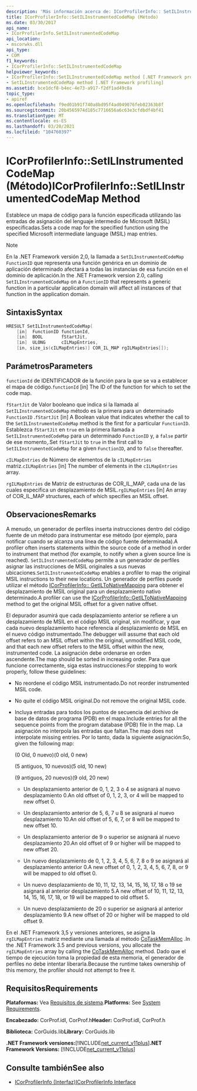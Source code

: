 ```yaml
---
description: 'Más información acerca de: ICorProfilerInfo:: SetILInstrumentedCodeMap ((método)'
title: ICorProfilerInfo::SetILInstrumentedCodeMap (Método)
ms.date: 03/30/2017
api_name:
- ICorProfilerInfo.SetILInstrumentedCodeMap
api_location:
- mscorwks.dll
api_type:
- COM
f1_keywords:
- ICorProfilerInfo::SetILInstrumentedCodeMap
helpviewer_keywords:
- ICorProfilerInfo::SetILInstrumentedCodeMap method [.NET Framework profiling]
- SetILInstrumentedCodeMap method [.NET Framework profiling]
ms.assetid: bce1dcf8-b4ec-4e73-a917-f2df1ad49c8a
topic_type:
- apiref
ms.openlocfilehash: f9ed01b91f740a8bd95f4ad049076feb02363b8f
ms.sourcegitcommit: 20b4565974d185c7716656a6c63e3cfdbdf4bf41
ms.translationtype: MT
ms.contentlocale: es-ES
ms.lasthandoff: 03/20/2021
ms.locfileid: "104760397"
---
```

# <a name="icorprofilerinfosetilinstrumentedcodemap-method"></a><span data-ttu-id="c60b2-103">ICorProfilerInfo::SetILInstrumentedCodeMap (Método)</span><span class="sxs-lookup"><span data-stu-id="c60b2-103">ICorProfilerInfo::SetILInstrumentedCodeMap Method</span></span>

<span data-ttu-id="c60b2-104">Establece un mapa de código para la función especificada utilizando las entradas de asignación del lenguaje intermedio de Microsoft (MSIL) especificadas.</span><span class="sxs-lookup"><span data-stu-id="c60b2-104">Sets a code map for the specified function using the specified Microsoft intermediate language (MSIL) map entries.</span></span>

> [!NOTE]
> <span data-ttu-id="c60b2-105">En la .NET Framework versión 2,0, la llamada a `SetILInstrumentedCodeMap` `FunctionID` que representa una función genérica en un dominio de aplicación determinado afectará a todas las instancias de esa función en el dominio de aplicación.</span><span class="sxs-lookup"><span data-stu-id="c60b2-105">In the .NET Framework version 2.0, calling `SetILInstrumentedCodeMap` on a `FunctionID` that represents a generic function in a particular application domain will affect all instances of that function in the application domain.</span></span>

## <a name="syntax"></a><span data-ttu-id="c60b2-106">Sintaxis</span><span class="sxs-lookup"><span data-stu-id="c60b2-106">Syntax</span></span>

```cpp
HRESULT SetILInstrumentedCodeMap(
    [in]  FunctionID functionId,
    [in]  BOOL       fStartJit,
    [in]  ULONG      cILMapEntries,
    [in, size_is(cILMapEntries)] COR_IL_MAP rgILMapEntries[]);
```

## <a name="parameters"></a><span data-ttu-id="c60b2-107">Parámetros</span><span class="sxs-lookup"><span data-stu-id="c60b2-107">Parameters</span></span>

<span data-ttu-id="c60b2-108">`functionId` de IDENTIFICADOR de la función para la que se va a establecer el mapa de código.</span><span class="sxs-lookup"><span data-stu-id="c60b2-108">`functionId` [in] The ID of the function for which to set the code map.</span></span>

<span data-ttu-id="c60b2-109">`fStartJit` de Valor booleano que indica si la llamada al `SetILInstrumentedCodeMap` método es la primera para un determinado `FunctionID` .</span><span class="sxs-lookup"><span data-stu-id="c60b2-109">`fStartJit` [in] A Boolean value that indicates whether the call to the `SetILInstrumentedCodeMap` method is the first for a particular `FunctionID`.</span></span> <span data-ttu-id="c60b2-110">Establezca `fStartJit` en `true` en la primera llamada a `SetILInstrumentedCodeMap` para un determinado `FunctionID` y, a `false` partir de ese momento,.</span><span class="sxs-lookup"><span data-stu-id="c60b2-110">Set `fStartJit` to `true` in the first call to `SetILInstrumentedCodeMap` for a given `FunctionID`, and to `false` thereafter.</span></span>

<span data-ttu-id="c60b2-111">`cILMapEntries` de Número de elementos de la `cILMapEntries` matriz.</span><span class="sxs-lookup"><span data-stu-id="c60b2-111">`cILMapEntries` [in] The number of elements in the `cILMapEntries` array.</span></span>

<span data-ttu-id="c60b2-112">`rgILMapEntries` de Matriz de estructuras de COR_IL_MAP, cada una de las cuales especifica un desplazamiento de MSIL.</span><span class="sxs-lookup"><span data-stu-id="c60b2-112">`rgILMapEntries` [in] An array of COR_IL_MAP structures, each of which specifies an MSIL offset.</span></span>

## <a name="remarks"></a><span data-ttu-id="c60b2-113">Observaciones</span><span class="sxs-lookup"><span data-stu-id="c60b2-113">Remarks</span></span>

<span data-ttu-id="c60b2-114">A menudo, un generador de perfiles inserta instrucciones dentro del código fuente de un método para instrumentar ese método (por ejemplo, para notificar cuando se alcanza una línea de código fuente determinada).</span><span class="sxs-lookup"><span data-stu-id="c60b2-114">A profiler often inserts statements within the source code of a method in order to instrument that method (for example, to notify when a given source line is reached).</span></span> <span data-ttu-id="c60b2-115">`SetILInstrumentedCodeMap` permite a un generador de perfiles asignar las instrucciones de MSIL originales a sus nuevas ubicaciones.</span><span class="sxs-lookup"><span data-stu-id="c60b2-115">`SetILInstrumentedCodeMap` enables a profiler to map the original MSIL instructions to their new locations.</span></span> <span data-ttu-id="c60b2-116">Un generador de perfiles puede utilizar el método [ICorProfilerInfo:: GetILToNativeMapping](icorprofilerinfo-getiltonativemapping-method.md) para obtener el desplazamiento de MSIL original para un desplazamiento nativo determinado.</span><span class="sxs-lookup"><span data-stu-id="c60b2-116">A profiler can use the [ICorProfilerInfo::GetILToNativeMapping](icorprofilerinfo-getiltonativemapping-method.md) method to get the original MSIL offset for a given native offset.</span></span>

<span data-ttu-id="c60b2-117">El depurador asumirá que cada desplazamiento anterior se refiere a un desplazamiento de MSIL en el código MSIL original, sin modificar, y que cada nuevo desplazamiento hace referencia al desplazamiento de MSIL en el nuevo código instrumentado.</span><span class="sxs-lookup"><span data-stu-id="c60b2-117">The debugger will assume that each old offset refers to an MSIL offset within the original, unmodified MSIL code, and that each new offset refers to the MSIL offset within the new, instrumented code.</span></span> <span data-ttu-id="c60b2-118">La asignación debe ordenarse en orden ascendente.</span><span class="sxs-lookup"><span data-stu-id="c60b2-118">The map should be sorted in increasing order.</span></span> <span data-ttu-id="c60b2-119">Para que funcione correctamente, siga estas instrucciones:</span><span class="sxs-lookup"><span data-stu-id="c60b2-119">For stepping to work properly, follow these guidelines:</span></span>

- <span data-ttu-id="c60b2-120">No reordene el código MSIL instrumentado.</span><span class="sxs-lookup"><span data-stu-id="c60b2-120">Do not reorder instrumented MSIL code.</span></span>

- <span data-ttu-id="c60b2-121">No quite el código MSIL original.</span><span class="sxs-lookup"><span data-stu-id="c60b2-121">Do not remove the original MSIL code.</span></span>

- <span data-ttu-id="c60b2-122">Incluya entradas para todos los puntos de secuencia del archivo de base de datos de programa (PDB) en el mapa.</span><span class="sxs-lookup"><span data-stu-id="c60b2-122">Include entries for all the sequence points from the program database (PDB) file in the map.</span></span> <span data-ttu-id="c60b2-123">La asignación no interpola las entradas que faltan.</span><span class="sxs-lookup"><span data-stu-id="c60b2-123">The map does not interpolate missing entries.</span></span> <span data-ttu-id="c60b2-124">Por lo tanto, dada la siguiente asignación:</span><span class="sxs-lookup"><span data-stu-id="c60b2-124">So, given the following map:</span></span>

  <span data-ttu-id="c60b2-125">(0 Old, 0 nuevo)</span><span class="sxs-lookup"><span data-stu-id="c60b2-125">(0 old, 0 new)</span></span>

  <span data-ttu-id="c60b2-126">(5 antiguos, 10 nuevos)</span><span class="sxs-lookup"><span data-stu-id="c60b2-126">(5 old, 10 new)</span></span>

  <span data-ttu-id="c60b2-127">(9 antiguos, 20 nuevos)</span><span class="sxs-lookup"><span data-stu-id="c60b2-127">(9 old, 20 new)</span></span>

  - <span data-ttu-id="c60b2-128">Un desplazamiento anterior de 0, 1, 2, 3 o 4 se asignará al nuevo desplazamiento 0.</span><span class="sxs-lookup"><span data-stu-id="c60b2-128">An old offset of 0, 1, 2, 3, or 4 will be mapped to new offset 0.</span></span>

  - <span data-ttu-id="c60b2-129">Un desplazamiento anterior de 5, 6, 7 u 8 se asignará al nuevo desplazamiento 10.</span><span class="sxs-lookup"><span data-stu-id="c60b2-129">An old offset of 5, 6, 7, or 8 will be mapped to new offset 10.</span></span>

  - <span data-ttu-id="c60b2-130">Un desplazamiento anterior de 9 o superior se asignará al nuevo desplazamiento 20.</span><span class="sxs-lookup"><span data-stu-id="c60b2-130">An old offset of 9 or higher will be mapped to new offset 20.</span></span>

  - <span data-ttu-id="c60b2-131">Un nuevo desplazamiento de 0, 1, 2, 3, 4, 5, 6, 7, 8 o 9 se asignará al desplazamiento anterior 0.</span><span class="sxs-lookup"><span data-stu-id="c60b2-131">A new offset of 0, 1, 2, 3, 4, 5, 6, 7, 8, or 9 will be mapped to old offset 0.</span></span>

  - <span data-ttu-id="c60b2-132">Un nuevo desplazamiento de 10, 11, 12, 13, 14, 15, 16, 17, 18 o 19 se asignará al anterior desplazamiento 5.</span><span class="sxs-lookup"><span data-stu-id="c60b2-132">A new offset of 10, 11, 12, 13, 14, 15, 16, 17, 18, or 19 will be mapped to old offset 5.</span></span>

  - <span data-ttu-id="c60b2-133">Un nuevo desplazamiento de 20 o superior se asignará al anterior desplazamiento 9.</span><span class="sxs-lookup"><span data-stu-id="c60b2-133">A new offset of 20 or higher will be mapped to old offset 9.</span></span>

<span data-ttu-id="c60b2-134">En el .NET Framework 3,5 y versiones anteriores, se asigna la `rgILMapEntries` matriz mediante una llamada al método [CoTaskMemAlloc](/windows/desktop/api/combaseapi/nf-combaseapi-cotaskmemalloc) .</span><span class="sxs-lookup"><span data-stu-id="c60b2-134">In the .NET Framework 3.5 and previous versions, you allocate the `rgILMapEntries` array by calling the [CoTaskMemAlloc](/windows/desktop/api/combaseapi/nf-combaseapi-cotaskmemalloc) method.</span></span> <span data-ttu-id="c60b2-135">Dado que el tiempo de ejecución toma la propiedad de esta memoria, el generador de perfiles no debe intentar liberarla.</span><span class="sxs-lookup"><span data-stu-id="c60b2-135">Because the runtime takes ownership of this memory, the profiler should not attempt to free it.</span></span>

## <a name="requirements"></a><span data-ttu-id="c60b2-136">Requisitos</span><span class="sxs-lookup"><span data-stu-id="c60b2-136">Requirements</span></span>

<span data-ttu-id="c60b2-137">**Plataformas:** Vea [Requisitos de sistema](../../get-started/system-requirements.md).</span><span class="sxs-lookup"><span data-stu-id="c60b2-137">**Platforms:** See [System Requirements](../../get-started/system-requirements.md).</span></span>

<span data-ttu-id="c60b2-138">**Encabezado:** CorProf.idl, CorProf.h</span><span class="sxs-lookup"><span data-stu-id="c60b2-138">**Header:** CorProf.idl, CorProf.h</span></span>

<span data-ttu-id="c60b2-139">**Biblioteca:** CorGuids.lib</span><span class="sxs-lookup"><span data-stu-id="c60b2-139">**Library:** CorGuids.lib</span></span>

<span data-ttu-id="c60b2-140">**.NET Framework versiones:**[!INCLUDE[net_current_v11plus](../../../../includes/net-current-v11plus-md.md)]</span><span class="sxs-lookup"><span data-stu-id="c60b2-140">**.NET Framework Versions:** [!INCLUDE[net_current_v11plus](../../../../includes/net-current-v11plus-md.md)]</span></span>

## <a name="see-also"></a><span data-ttu-id="c60b2-141">Consulte también</span><span class="sxs-lookup"><span data-stu-id="c60b2-141">See also</span></span>

- [<span data-ttu-id="c60b2-142">ICorProfilerInfo (Interfaz)</span><span class="sxs-lookup"><span data-stu-id="c60b2-142">ICorProfilerInfo Interface</span></span>](icorprofilerinfo-interface.md)
